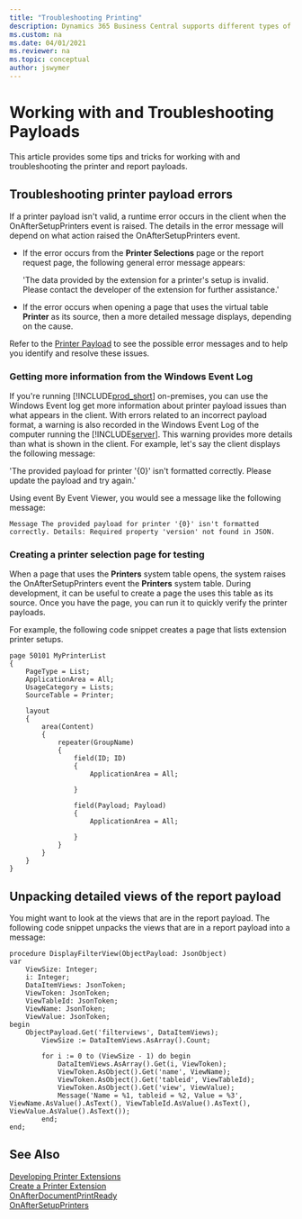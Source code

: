 ```yaml
---
title: "Troubleshooting Printing"
description: Dynamics 365 Business Central supports different types of events including BusinessEvent, IntegrationEvent, Global, and trigger events. 
ms.custom: na
ms.date: 04/01/2021
ms.reviewer: na
ms.topic: conceptual
author: jswymer
---
```

# Working with and Troubleshooting Payloads

This article provides some tips and tricks for working with and troubleshooting the printer and report payloads.

## Troubleshooting printer payload errors

If a printer payload isn't valid, a runtime error occurs in the client when the OnAfterSetupPrinters event is raised. The details in the error message will depend on what action raised the OnAfterSetupPrinters event.

- If the error occurs from the **Printer Selections** page or the report request page, the following general error message appears:

    'The data provided by the extension for a printer's setup is invalid. Please contact the developer of the extension for further assistance.'

- If the error occurs when opening a page that uses the virtual table **Printer** as its source, then a more detailed message displays, depending on the cause.

Refer to the [Printer Payload](devenv-onaftersetupprinters-event.md#printpayload) to see the possible error messages and to help you identify and resolve these issues.

### Getting more information from the Windows Event Log

If you're running [!INCLUDE[prod_short](../developer/includes/prod_short.md)] on-premises, you can use the Windows Event log get more information about printer payload issues than what appears in the client. With errors related to an incorrect payload format, a warning is also recorded in the Windows Event Log of the computer running the [!INCLUDE[server](../developer/includes/server.md)]. This warning provides more details than what is shown in the client. For example, let's say the client displays the following message:

'The provided payload for printer '{0}' isn't formatted correctly. Please update the payload and try again.'

Using event By Event Viewer, you would see a message like the following message:

```
Message The provided payload for printer '{0}' isn't formatted correctly. Details: Required property 'version' not found in JSON.
```

### Creating a printer selection page for testing

When a page that uses the **Printers** system table opens, the system raises the OnAfterSetupPrinters event the **Printers** system table. During development, it can be useful to create a page the uses this table as its source. Once you have the page, you can run it to quickly verify the printer payloads.

For example, the following code snippet creates a page that lists extension printer setups.

```AL
page 50101 MyPrinterList
{
    PageType = List;
    ApplicationArea = All;
    UsageCategory = Lists;
    SourceTable = Printer;

    layout
    {
        area(Content)
        {
            repeater(GroupName)
            {
                field(ID; ID)
                {
                    ApplicationArea = All;

                }

                field(Payload; Payload)
                {
                    ApplicationArea = All;

                }
            }
        }
    }
}
```

## Unpacking detailed views of the report payload

You might want to look at the views that are in the report payload. The following code snippet unpacks the views that are in a report payload into a message:

```AL
procedure DisplayFilterView(ObjectPayload: JsonObject) 
var 
    ViewSize: Integer; 
    i: Integer; 
    DataItemViews: JsonToken; 
    ViewToken: JsonToken; 
    ViewTableId: JsonToken; 
    ViewName: JsonToken; 
    ViewValue: JsonToken; 
begin 
    ObjectPayload.Get('filterviews', DataItemViews); 
        ViewSize := DataItemViews.AsArray().Count; 

        for i := 0 to (ViewSize - 1) do begin 
            DataItemViews.AsArray().Get(i, ViewToken); 
            ViewToken.AsObject().Get('name', ViewName); 
            ViewToken.AsObject().Get('tableid', ViewTableId); 
            ViewToken.AsObject().Get('view', ViewValue); 
            Message('Name = %1, tableid = %2, Value = %3', ViewName.AsValue().AsText(), ViewTableId.AsValue().AsText(), ViewValue.AsValue().AsText()); 
        end; 
end; 
```

## See Also  

[Developing Printer Extensions](devenv-reports-printing.md)  
[Create a Printer Extension](devenv-reports-create-printer-extension.md)  
[OnAfterDocumentPrintReady](devenv-onafterdocumentprintready-event.md)  
[OnAfterSetupPrinters](devenv-onaftersetupprinters-event.md)  